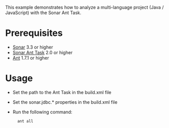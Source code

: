 This example demonstrates how to analyze a multi-language project (Java / JavaScript) with the Sonar Ant Task.

Prerequisites
=============
* [Sonar](http://www.sonarsource.org/downloads/) 3.3 or higher
* [Sonar Ant Task](http://docs.codehaus.org/display/SONAR/Installing+and+Configuring+Ant+Task) 2.0 or higher
* [Ant](http://ant.apache.org/) 1.7.1 or higher

Usage
=====
* Set the path to the Ant Task in the build.xml file
* Set the sonar.jdbc.* properties in the build.xml file
* Run the following command:

        ant all
